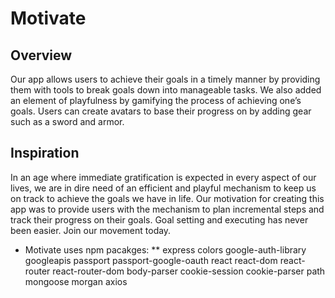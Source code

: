 # Motivate

## Overview
Our app allows users to achieve their goals in a timely manner by providing them with tools to break goals down into manageable tasks. We also added an element of playfulness by gamifying the process of achieving one’s goals. Users can create avatars to base their progress on by adding gear such as a sword and armor. 

## Inspiration
In an age where immediate gratification is expected in every aspect of our lives, we are in dire need of an efficient and playful mechanism to keep us on track to achieve the goals we have in life. Our motivation for creating this app was to provide users with the mechanism to plan incremental steps and track their progress on their goals. Goal setting and executing has never been easier. Join our movement today.  


* Motivate uses npm pacakges:
** express 
colors
google-auth-library
googleapis
passport
passport-google-oauth
react
react-dom
react-router
react-router-dom
body-parser
cookie-session
cookie-parser
path
mongoose
morgan
axios

